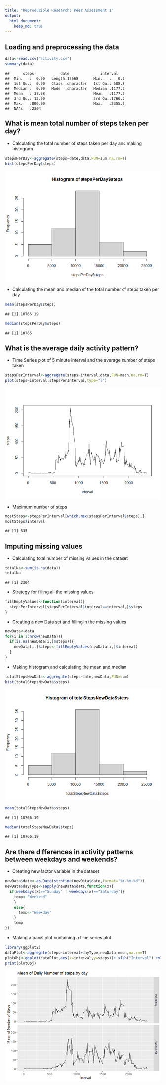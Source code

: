 ```yaml
---
title: "Reproducible Research: Peer Assessment 1"
output: 
  html_document:
    keep_md: true
---
```



## Loading and preprocessing the data

```r
data<-read.csv("activity.csv")
summary(data)
```

```
##      steps            date              interval     
##  Min.   :  0.00   Length:17568       Min.   :   0.0  
##  1st Qu.:  0.00   Class :character   1st Qu.: 588.8  
##  Median :  0.00   Mode  :character   Median :1177.5  
##  Mean   : 37.38                      Mean   :1177.5  
##  3rd Qu.: 12.00                      3rd Qu.:1766.2  
##  Max.   :806.00                      Max.   :2355.0  
##  NA's   :2304
```


## What is mean total number of steps taken per day?
- Calculating the total number of steps taken per day and making histogram

```r
stepsPerDay<-aggregate(steps~date,data,FUN=sum,na.rm=T)
hist(stepsPerDay$steps)
```

![](PA1_template_files/figure-html/unnamed-chunk-2-1.png)<!-- -->
- Calculating the mean and median of the total number of steps taken per day

```r
mean(stepsPerDay$steps)
```

```
## [1] 10766.19
```

```r
median(stepsPerDay$steps)
```

```
## [1] 10765
```

## What is the average daily activity pattern?
- Time Series plot of 5 minute interval and the average number of steps taken

```r
stepsPerInterval<-aggregate(steps~interval,data,FUN=mean,na.rm=T)
plot(steps~interval,stepsPerInterval,type="l")
```

![](PA1_template_files/figure-html/unnamed-chunk-4-1.png)<!-- -->
- Maximum number of steps

```r
mostSteps<-stepsPerInterval[which.max(stepsPerInterval$steps),]
mostSteps$interval
```

```
## [1] 835
```


## Imputing missing values
- Calculating total number of missing values in the dataset

```r
totalNa<-sum(is.na(data))
totalNa
```

```
## [1] 2304
```
- Strategy for filling all the missing values

```r
fillEmptyValues<-function(interval){
  stepsPerInterval[stepsPerInterval$interval==interval,]$steps
}
```
- Creating a new Data set and filling in the missing values

```r
newData<-data
for(i in 1:nrow(newData)){
  if(is.na(newData[i,]$steps)){
    newData[i,]$steps<-fillEmptyValues(newData[i,]$interval)
  }
}
```
- Making histogram and calculating the mean and median

```r
totalStepsNewData<-aggregate(steps~date,newData,FUN=sum)
hist(totalStepsNewData$steps)
```

![](PA1_template_files/figure-html/unnamed-chunk-9-1.png)<!-- -->

```r
mean(totalStepsNewData$steps)
```

```
## [1] 10766.19
```

```r
median(totalStepsNewData$steps)
```

```
## [1] 10766.19
```


## Are there differences in activity patterns between weekdays and weekends?
- Creating new factor variable in the dataset

```r
newData$date<-as.Date(strptime(newData$date,format="%Y-%m-%d"))
newData$dayType<-sapply(newData$date,function(x){
  if(weekdays(x)=="Sunday" | weekdays(x)=="Saturday"){
    temp<-"Weekend"
    }
    else{
      temp<-"Weekday"
    }
    temp
})
```
- Making a panel plot containing a time series plot

```r
library(ggplot2)
dataPlot<-aggregate(steps~interval+dayType,newData,mean,na.rm=T)
plotObj<-ggplot(dataPlot,aes(x=interval,y=steps))+ xlab("Interval") +ylab("Mean of Number of Steps") +geom_line()+ ggtitle("Mean of Daily Number of steps by day")+facet_grid(dayType~.)
print(plotObj)
```

![](PA1_template_files/figure-html/unnamed-chunk-11-1.png)<!-- -->
